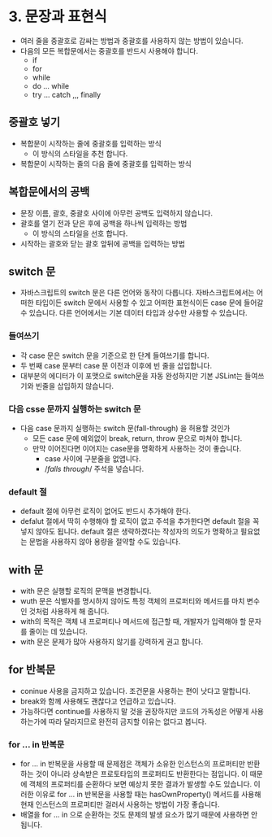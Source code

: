 # 3. 문장과 표현식

- 여러 줄을 중괄호로 감싸는 방법과 중괄호를 사용하지 않는 방법이 있습니다.
- 다음의 모든 복합문에서는 중괄호를 반드시 사용해야 합니다.
  - if
  - for
  - while
  - do ... while
  - try ... catch ,,, finally

## 중괄호 넣기

- 복합문이 시작하는 줄에 중괄호를 입력하는 방식
  - 이 방식의 스타일을 추천 합니다.
- 복합문이 시작하는 줄의 다음 줄에 중괄호를 입력하는 방식

## 복합문에서의 공백

- 문장 이름, 괄호, 중괄호 사이에 아무런 공백도 입력하지 않습니다.
- 괄호를 열기 전과 닫은 후에 공백을 하나씩 입력하는 방법
  - 이 방식의 스타일을 선호 합니다.
- 시작하는 괄호와 닫는 괄호 앞뒤에 공백을 입력하는 방법

## switch 문

- 자바스크립트의 switch 문은 다른 언어와 동작이 다릅니다. 자바스크립트에서는 어떠한 타입이든 switch 문에서 사용할 수 있고 어떠한 표현식이든 case 문에 들어갈 수 있습니다. 다른 언어에서는 기본 데이터 타입과 상수만 사용할 수 있습니다.

### 들여쓰기

- 각 case 문은 switch 문을 기준으로 한 단계 들여쓰기를 합니다.
- 두 번째 case 문부터 case 문 이전과 이후에 빈 줄을 삽입합니다.
- 대부분의 에디터가 이 포맷으로 switch문을 자동 완성하지만 기본 JSLint는 들여쓰기와 빈줄을 삽입하지 않습니다.

### 다음 csse 문까지 실행하는 switch 문

- 다음 case 문까지 실행하는 switch 문(fall-through) 을 허용할 것인가
  - 모든 case 문에 예외없이 break, return, throw 문으로 마쳐야 합니다.
  - 만먁 이어진다면 이어지는 case문을 명확하게 사용하는 것이 좋습니다.
    - case 사이에 구분줄을 없앱니다.
    - /_falls through_/ 주석을 넣습니다.

### default 절

- default 절에 아무런 로직이 없어도 반드시 추가해야 한다.
- defalut 절에서 딱히 수행해야 할 로직이 없고 주석을 추가한다면 default 절을 꼭 넣지 않아도 됩니다. default 절은 생략하겠다는 작성자의 의도가 명확하고 필요없는 문법을 사용하지 않아 용량을 절약할 수도 있습니다.

## with 문

- with 문은 실행할 로직의 문맥을 변경합니다.
- wuth 문은 식별자를 명시하지 않아도 특정 객체의 프로퍼티와 메서드를 마치 변수인 것처럼 사용하게 해 줍니다.
- with의 목적은 객체 내 프로퍼티나 메서드에 접근할 때, 개발자가 입력해야 할 문자를 줄이는 데 있습니다.
- with 문은 문제가 많아 사용하지 않기를 강력하게 권고 합니다.

## for 반복문

- coninue 사용을 금지하고 있습니다. 조건문을 사용하는 편이 낫다고 말합니다.
- break와 함께 사용해도 괜찮다고 언급하고 있습니다.
- 가능하다면 continue를 사용하지 말 것을 권장하지만 코드의 가독성은 어떻게 사용하는가에 따라 달라지므로 완전히 금지할 이유는 없다고 봅니다.

### for ... in 반복문

- for ... in 반복문을 사용할 때 문제점은 객체가 소유한 인스턴스의 프로퍼티만 반환하는 것이 아니라 상속받은 프로토타입의 프로퍼티도 반환한다는 점입니다. 이 때문에 객체의 프로퍼티를 순환하다 보면 예상치 못한 결과가 발생할 수도 있습니다. 이러한 이유로 for ... in 반복문을 사용할 때는 hasOwnProperty() 메서드를 사용해 현재 인스턴스의 프로퍼티만 걸러서 사용하는 방법이 가장 좋습니다.
- 배열을 for ... in 으로 순환하는 것도 문제의 발생 요소가 많기 때문에 사용하면 안 됩니다.
